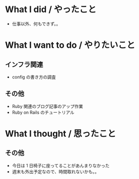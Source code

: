 # What I did / やったこと
- 仕事以外、何もできず。。

# What I want to do / やりたいこと
## インフラ関連
- config の書き方の調査

## その他
- Ruby 関連のブログ記事のアップ作業
- Ruby on Rails のチュートリアル

# What I thought / 思ったこと
## その他
- 今日は 1 日椅子に座ってることがあんまりなかった
- 週末も外出予定なので、時間取れないかも。。
